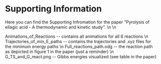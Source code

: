 # Supporting Information

Here you can find the Supporting Infromation for the paper "Pyrolysis of ellagic acid - A thermodynamic and kinetic study". \n \n

Animations_of_Reactions -- contains all animations for all 6 reactions \n 
Trajectories_of_min_E_paths -- contains the trajectories and .xyz files for the minimum energy paths \n 
Full_reactions_path.odg -- the reaction path as depicted in figure 1 in the paper (just a reminder) \n 
G_TS_and_G_react.png -- Gibbs energies visualized (see table in the paper)

